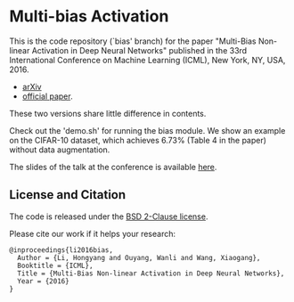 # Multi-bias Activation

This is the code repository (`bias' branch) for the paper "Multi-Bias Non-linear Activation in Deep Neural Networks" published in the 33rd International Conference on Machine Learning (ICML), New York, NY, USA, 2016. 

- [arXiv](https://arxiv.org/abs/1604.00676)
- [official paper](http://jmlr.org/proceedings/papers/v48/lia16.pdf).

These two versions share little difference in contents.

Check out the 'demo.sh' for running the bias module. We show an example on the CIFAR-10 dataset, which achieves 6.73% (Table 4 in the paper) without data augmentation.

The slides of the talk at the conference is available [here](http://www.ee.cuhk.edu.hk/~yangli/icml16_bias.pdf).

## License and Citation

The code is released under the [BSD 2-Clause license](https://github.com/BVLC/caffe/blob/master/LICENSE).

Please cite our work if it helps your research:

	@inproceedings{li2016bias,
	  Author = {Li, Hongyang and Ouyang, Wanli and Wang, Xiaogang},
	  Booktitle = {ICML},
	  Title = {Multi-Bias Non-linear Activation in Deep Neural Networks},
	  Year = {2016}
	}
